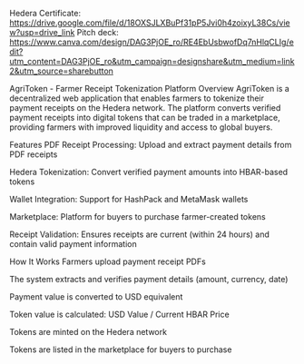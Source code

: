 Hedera Certificate: https://drive.google.com/file/d/18OXSJLXBuPf31pP5Jvi0h4zoixyL38Cs/view?usp=drive_link
Pitch deck: https://www.canva.com/design/DAG3PjOE_ro/RE4EbUsbwofDq7nHlqCLIg/edit?utm_content=DAG3PjOE_ro&utm_campaign=designshare&utm_medium=link2&utm_source=sharebutton

AgriToken - Farmer Receipt Tokenization Platform
Overview
AgriToken is a decentralized web application that enables farmers to tokenize their payment receipts on the Hedera network. The platform converts verified payment receipts into digital tokens that can be traded in a marketplace, providing farmers with improved liquidity and access to global buyers.

Features
PDF Receipt Processing: Upload and extract payment details from PDF receipts

Hedera Tokenization: Convert verified payment amounts into HBAR-based tokens

Wallet Integration: Support for HashPack and MetaMask wallets

Marketplace: Platform for buyers to purchase farmer-created tokens

Receipt Validation: Ensures receipts are current (within 24 hours) and contain valid payment information

How It Works
Farmers upload payment receipt PDFs

The system extracts and verifies payment details (amount, currency, date)

Payment value is converted to USD equivalent

Token value is calculated: USD Value / Current HBAR Price

Tokens are minted on the Hedera network

Tokens are listed in the marketplace for buyers to purchase
